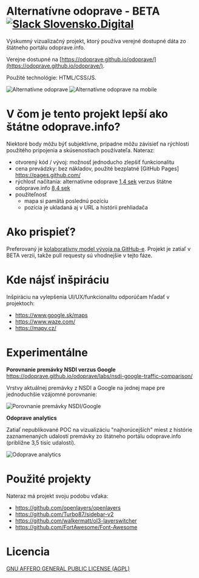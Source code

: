 # Alternatívne odoprave - BETA [![Slack Slovensko.Digital](https://img.shields.io/badge/Slack-Slovensko.Digital%20-brightgreen.svg)](http://slack.slovensko.digital/)

Výskumný vizualizačný projekt, ktorý používa verejné dostupné dáta zo štátneho
portálu odoprave.info.

Verejne dostupné na [https://odoprave.github.io/odoprave/](https://odoprave.github.io/odoprave/).

Použité technológie: HTML/CSS/JS.

![Alternatívne odoprave](https://raw.githubusercontent.com/github.com/odoprave/odoprave/master/doc/alternativne-odoprave-demo.gif)
![Alternatívne odoprave na mobile](https://raw.githubusercontent.com/github.com/odoprave/odoprave/master/doc/alternativne-odoprave-demo.gif)



# V čom je tento projekt lepší ako štátne odoprave.info?

Niektoré body môžu býť subjektívne, prípadne môžu závisieť na rýchlosti
použitého pripojenia a skúsenostiach používateľa. Nateraz:

- otvorený kód / vývoj: možnosť jednoducho zlepšiť funkcionalitu
- cena prevádzky: bez nákladov, použité bezplatné [GitHub Pages] https://pages.github.com/
- rýchlosť načítania: alternatívne odoprave [1,4 sek](https://www.webpagetest.org/result/170128_7W_3DD/) verzus štátne odoprave.info [8,4 sek](https://www.webpagetest.org/result/170128_48_35Z/)
- použiteľnosť
  - mapa si pamätá poslednú pozíciu
  - pozícia je ukladaná aj v URL a histórii prehliadača


# Ako prispieť?

Preferovaný je [kolaboratívny model vývoja na GitHub-e](https://help.github.com/categories/collaborating-with-issues-and-pull-requests/).
Projekt je zatiaľ v BETA verzii, takže pull requesty sú vhodnejšie v tejto fáze.


# Kde nájsť inšpiráciu

Inšpiráciu na vylepšenia UI/UX/funkcionalitu odporúčam hľadať v projektoch:

- https://www.google.sk/maps
- https://www.waze.com/
- https://mapy.cz/


# Experimentálne

**Porovnanie premávky NSDI verzus Google**
https://odoprave.github.io/odoprave/labs/nsdi-google-traffic-comparison/

Vrstvy aktuálnej premávky z NSDI a Google na jednej mape pre jednoduchšie
vzájomné porovnanie:

![Porovnanie premávky NSDI/Google](https://raw.githubusercontent.com/github.com/odoprave/odoprave/master/labs/nsdi-google-traffic-comparison/nsdi-google-traffic-comparison.gif)


**Odoprave analytics**

Zatiaľ nepublikované POC na vizualizáciu "najhorúcejších" miest z histórie
zaznamenaných udalostí premávky zo štátneho portálu odoprave.info
(približne 3,5 tisíc udalostí).

![Odoprave analytics](https://raw.githubusercontent.com/github.com/odoprave/odoprave/master/labs/odoprave-analytics.gif)


# Použité projekty

Nateraz má projekt svoju podobu vďaka:

- https://github.com/openlayers/openlayers
- https://github.com/Turbo87/sidebar-v2
- https://github.com/walkermatt/ol3-layerswitcher
- https://github.com/FortAwesome/Font-Awesome


# Licencia

[GNU AFFERO GENERAL PUBLIC LICENSE (AGPL)](https://github.com/odoprave/odoprave/blob/gh-pages/LICENSE)
